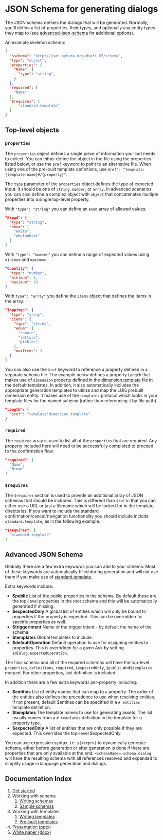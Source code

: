# JSON Schema for generating dialogs

The JSON schema defines the dialogs that will be generated. Normally, you'll define a list of properties, their types, and optionally any entity types they map to (see [advanced-json-schema](#advanced-json-schema) for additional options).

An example skeleton schema:

```json
{
  "$schema": "http://json-schema.org/draft-07/schema",
  "type": "object",
  "properties": {
    "Name": {
      "type": "string",
    }
  },
  "required": [
    "Name"
  ],
  "$requires": [
      "standard.template"
  ]  
}
```

## Top-level objects

### `properties`

The `properties` object defines a single piece of information your bot needs to collect.
You can either define the object in the file using the properties listed below, or use the `$ref` keyword to point to an alternative file.
When using one of the pre-built template definitions, use `$ref": "template:{template-name}#/{property}"`.

The `type` parameter of the `properties` object defines the type of expected input. It should be one of `string`, `number`, or `array`. In advanced scenarios you can also define a complex object with `object` that concatenates multiple properties into a single top-level property.

With `"type": "string"` you can define an `enum` array of allowed values.

```json
"Bread": {
  "type": "string",
  "enum": [
    "white",
    "wholeWheat"
  ]
}
```

With `"type": "number"` you can define a range of expected values using `minimum` and `maximum`.

```json
"Quantity": {
  "type": "number",
  "minimum": 1,
  "maximum": 10
}
```

With `type": "array"` you define the `items` object that defines the items in the array.

```json
"Toppings": {
  "type": "array",
  "items": {
    "type": "string",
    "enum": [
      "tomato",
      "lettuce",
      "pickles"
    ],
    "maxItems": 3
  }
}
```

You can also use the `$ref` keyword to reference a property defined in a separate schema file.
The example below defines a property `Length` that makes use of `dimension` property defined in the [dimension.template](../generator/packages/library/templates/standard/dimension.template) file in the default templates.
In addition, it also automatically includes the appropriate generation templates to utilize and map the LUIS prebuilt dimension entity.
It makes use of the `template:` protocol which looks in your template files for the named schema (rather than referencing it by file path).

```json
"Length": {
  "$ref": "template:dimension.template"
}
```

### `required`

The `required` array is used to list all of the `properties` that are required. Any property included here will need to be successfully completed to proceed to the confirmation flow.

```json
"required": [
  "Name",
  "Bread"
]
```

### `$requires`

The `$requires` section is used to provide an additional array of JSON schemas that should be included.
This is different than `$ref` in that you can either use a URL or just a filename which will be looked for in the template directories.
If you want to include the standard confirmation/cancel/navigation functionality you should include include `standard.template`, as in the following example.

```json
"$requires": [
  "standard.template"
]
```

## Advanced JSON Schema

Globally there are a few extra keywords you can add to your schema.
Most of these keywords are automatically filled during generation and will not use them if you make use of [standard.template](../generator/packages/library/templates/standard#standard-templates).

Extra keywords include:

- **\$public** List of the public properties in the schema.
  By default these are the top-level properties in the root schema and this will be automatically generated if missing.
- **\$expectedOnly** A global list of entities which will only be bound to properties if the property is expected.
  This can be overridden for specific properties as well.
- **\$triggerIntent** Name of the trigger intent - by default the name of the schema.
- **\$templates** Global templates to include.
- **\$defaultOperation** Default operation to use for assigning entities to properties.
  This is overridden for a given Ask by setting `$dialog.expectedOperation`.

 The final schema and all of the required schemas will have the top-level `properties`, `definitions`, `required`, `$expectedOnly`, `$public` and`$templates` merged.
 For other properties, last definition is included.

In addition there are a few extra keywords per-property including:

- **\$entities** List of entity names that can map to a property.
  The order of the entities also defines the precedence to use when resolving entities.
  If not present, default \$entities can be specified in a `# entities` template definition.
- **\$templates** The template names to use for generating assets. The list usually comes from a `# templates` definition in the template for a property type.
- **\$expectedOnly** A list of entities that are only possible if they are expected.
  This overrides the top-level \$expectedOnly.

You can use expression syntax, i.e. `${<expr>}` to dynamically generate schema, either before generation or after generation is done if there are properties that are only available at the end.
`<schemaName>.schema.dialog` will have the resulting schema with all references resolved and expanded to simplify usage in language generation and dialogs.

## Documentation Index

1. [Get started][start]
1. Working with schema
    1. [Writing schemas][schema]
    1. [Sample schemas][sample-schemas]
1. Working with templates
    1. [Writing templates][templates-overview]
    1. [Pre-built templates][templates]
1. [Presentation (pptx)](2020%20Feb%20MVP%20Generated%20Dialogs.pptx)
1. [White paper (docx)](Generating%20Dialogs%20from%20Schema,%20APIs%20and%20Databases.docx)

[schema]:bot-schema.md
[templates]:../generator/packages/library/templates
[templates-overview]:templates.md
[start]:get-started.md
[sample-schemas]:example-schemas
